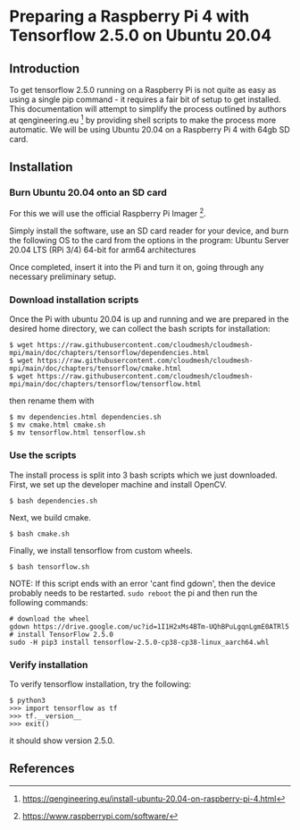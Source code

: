 # Preparing a Raspberry Pi 4 with Tensorflow 2.5.0 on Ubuntu 20.04

## Introduction
To get tensorflow 2.5.0 running on a Raspberry Pi is not quite as easy as using a single pip command - it requires a fair bit of setup to get installed.
This documentation will attempt to simplify the process outlined by authors at qengineering.eu [^ref1] by providing shell scripts to make the process more automatic.
We will be using Ubuntu 20.04 on a Raspberry Pi 4 with 64gb SD card.

## Installation

### Burn Ubuntu 20.04 onto an SD card
For this we will use the official Raspberry Pi Imager [^ref2].

Simply install the software, use an SD card reader for your device, and burn the following OS to the card from the options in the program:
Ubuntu Server 20.04 LTS (RPi 3/4) 64-bit for arm64 architectures

Once completed, insert it into the Pi and turn it on, going through any necessary preliminary setup.

### Download installation scripts
Once the Pi with ubuntu 20.04 is up and running and we are prepared in the desired home directory, we can collect the bash scripts for installation:
```
$ wget https://raw.githubusercontent.com/cloudmesh/cloudmesh-mpi/main/doc/chapters/tensorflow/dependencies.html
$ wget https://raw.githubusercontent.com/cloudmesh/cloudmesh-mpi/main/doc/chapters/tensorflow/cmake.html
$ wget https://raw.githubusercontent.com/cloudmesh/cloudmesh-mpi/main/doc/chapters/tensorflow/tensorflow.html
```
then rename them with 
```
$ mv dependencies.html dependencies.sh
$ mv cmake.html cmake.sh
$ mv tensorflow.html tensorflow.sh
```

### Use the scripts

The install process is split into 3 bash scripts which we just downloaded.
First, we set up the developer machine and install OpenCV.
```
$ bash dependencies.sh
```

Next, we build cmake.
```
$ bash cmake.sh
```

Finally, we install tensorflow from custom wheels.
```
$ bash tensorflow.sh
```
NOTE: If this script ends with an error 'cant find gdown', then the device probably needs to be restarted. ```sudo reboot``` the pi and then run the following commands:
```
# download the wheel
gdown https://drive.google.com/uc?id=1I1H2xMs4BTm-UQhBPuLgqnLgmE0ATRl5
# install TensorFlow 2.5.0
sudo -H pip3 install tensorflow-2.5.0-cp38-cp38-linux_aarch64.whl
```

### Verify installation
To verify tensorflow installation, try the following:
```
$ python3
>>> import tensorflow as tf
>>> tf.__version__
>>> exit()
```
it should show version 2.5.0.

## References

[^ref1]: https://qengineering.eu/install-ubuntu-20.04-on-raspberry-pi-4.html
[^ref2]: https://www.raspberrypi.com/software/
